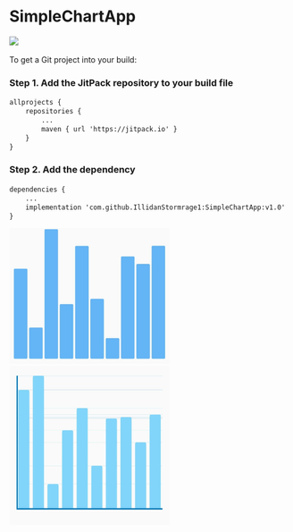 # SimpleChartApp
[![](https://jitpack.io/v/IllidanStormrage1/SimpleChartApp.svg)](https://jitpack.io/#IllidanStormrage1/SimpleChartApp)

To get a Git project into your build:

### Step 1. Add the JitPack repository to your build file
```
allprojects {
	repositories {
		...
		maven { url 'https://jitpack.io' }
	}
}
```
### Step 2.   Add the dependency
```
dependencies {
	...
	implementation 'com.github.IllidanStormrage1:SimpleChartApp:v1.0'
}
```
<img src="https://github.com/IllidanStormrage1/SimpleChartApp/blob/master/Screenshots/1.jpg" width="287"/> 
	  
<img src="https://github.com/IllidanStormrage1/SimpleChartApp/blob/master/Screenshots/2.jpg" width="287"/> 

